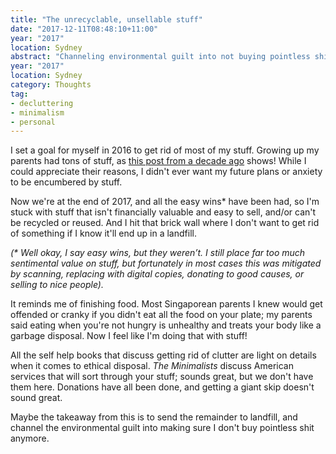 ```yaml
---
title: "The unrecyclable, unsellable stuff"
date: "2017-12-11T08:48:10+11:00"
year: "2017"
location: Sydney
abstract: "Channeling environmental guilt into not buying pointless shit again."
year: "2017"
location: Sydney
category: Thoughts
tag:
- decluttering
- minimalism
- personal
---
```

I set a goal for myself in 2016 to get rid of most of my stuff. Growing up my parents had tons of stuff, as [this post from a decade ago] shows! While I could appreciate their reasons, I didn't ever want my future plans or anxiety to be encumbered by stuff.

Now we're at the end of 2017, and all the easy wins* have been had, so I'm stuck with stuff that isn't financially valuable and easy to sell, and/or can't be recycled or reused. And I hit that brick wall where I don't want to get rid of something if I know it'll end up in a landfill.

<p style="font-style:italic">(* Well okay, I say easy wins, but they weren’t. I still place far too much sentimental value on stuff, but fortunately in most cases this was mitigated by scanning, replacing with digital copies, donating to good causes, or selling to nice people).</p>

It reminds me of finishing food. Most Singaporean parents I knew would get offended or cranky if you didn't eat all the food on your plate; my parents said eating when you're not hungry is unhealthy and treats your body like a garbage disposal. Now I feel like I'm doing that with stuff!

All the self help books that discuss getting rid of clutter are light on details when it comes to ethical disposal. *The Minimalists* discuss American services that will sort through your stuff; sounds great, but we don't have them here. Donations have all been done, and getting a giant skip doesn't sound great.

Maybe the takeaway from this is to send the remainder to landfill, and channel the environmental guilt into making sure I don't buy pointless shit anymore.

[this post from a decade ago]: https://rubenerd.com/unpacking-singapore-day-one/

